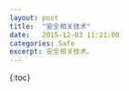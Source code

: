 ```yaml
---
layout: post
title:  "安全相关技术"
date:   2015-12-03 11:21:00
categories: Safe
excerpt: 安全相关技术。
---
```


{:toc}
